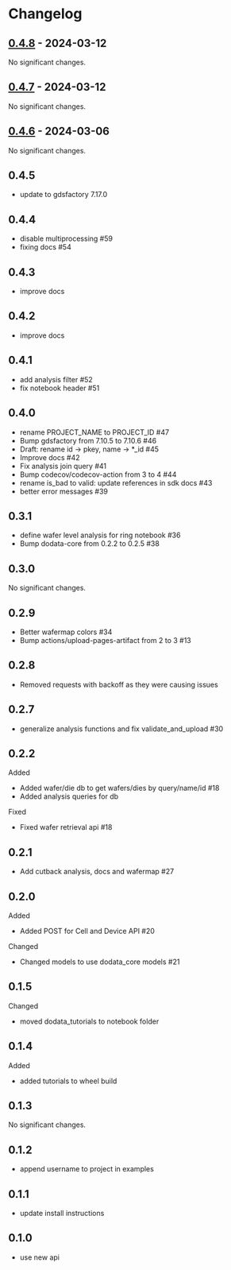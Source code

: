 # Changelog

<!-- towncrier release notes start -->

## [0.4.8](https://github.com/doplaydo/DoData_SDK/releases/v0.4.8) - 2024-03-12

No significant changes.


## [0.4.7](https://github.com/doplaydo/DoData_SDK/releases/v0.4.7) - 2024-03-12

No significant changes.


## [0.4.6](https://github.com/doplaydo/DoData_SDK/releases/v0.4.6) - 2024-03-06

No significant changes.


## 0.4.5

- update to gdsfactory 7.17.0

## 0.4.4

- disable multiprocessing #59
- fixing docs #54

## 0.4.3

- improve docs

## 0.4.2

- improve docs

## 0.4.1

- add analysis filter #52
- fix notebook header #51

## 0.4.0

- rename PROJECT_NAME to PROJECT_ID #47
- Bump gdsfactory from 7.10.5 to 7.10.6 #46
- Draft: rename id -> pkey, name -> *_id #45
- Improve docs #42
- Fix analysis join query #41
- Bump codecov/codecov-action from 3 to 4 #44
- rename is_bad to valid: update references in sdk docs #43
- better error messages #39

## 0.3.1

- define wafer level analysis for ring notebook #36
-  Bump dodata-core from 0.2.2 to 0.2.5 #38

## 0.3.0

No significant changes.


## 0.2.9

- Better wafermap colors #34
- Bump actions/upload-pages-artifact from 2 to 3 #13


## 0.2.8


- Removed requests with backoff as they were causing issues 

## 0.2.7

- generalize analysis functions and fix validate_and_upload #30


## 0.2.2

Added

- Added wafer/die db to get wafers/dies by query/name/id #18
- Added analysis queries for db 

Fixed

- Fixed wafer retrieval api #18

## 0.2.1

- Add cutback analysis, docs and wafermap #27

## 0.2.0

Added

- Added POST for Cell and Device API #20


Changed

- Changed models to use dodata_core models #21


## 0.1.5


Changed

- moved dodata_tutorials to notebook folder 

## 0.1.4


Added

- added tutorials to wheel build 

## 0.1.3

No significant changes.


## 0.1.2

- append username to project in examples

## 0.1.1

- update install instructions


## 0.1.0

- use new api
